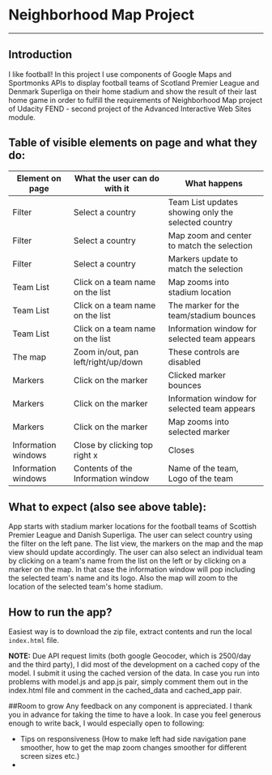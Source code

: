 # Neighborhood Map Project
-------------------------------------------------------------------------------------------------
## Introduction
I like football! In this project I use components of Google Maps and Sportmonks APIs to display football teams of Scotland Premier League and Denmark Superliga on their home stadium and show the result of their last home game in order to fulfill the requirements of Neighborhood Map project of Udacity FEND - second project of the Advanced Interactive Web Sites module.
## Table of visible elements on page and what they do:
|Element on page|What the user can do with it|What happens|
|---------------|----------------------------|------------|
|Filter|Select a country|Team List updates showing only the selected country|
|Filter|Select a country|Map zoom and center to match the selection|
|Filter|Select a country|Markers update to match the selection|
|Team List|Click on a team name on the list|Map zooms into stadium location|
|Team List|Click on a team name on the list|The marker for the team/stadium bounces|
|Team List|Click on a team name on the list|Information window for selected team appears|
|The map|Zoom in/out, pan left/right/up/down|These controls are disabled|
|Markers|Click on the marker|Clicked marker bounces|
|Markers|Click on the marker|Information window for selected team appears|
|Markers|Click on the marker|Map zooms into selected marker|
Information windows|Close by clicking top right x|Closes|
Information windows|Contents of the Information window|Name of the team, Logo of the team|

## What to expect (also see above table):
App starts with stadium marker locations for the football teams of Scottish Premier League and Danish Superliga. The user can select country using the filter on the left pane. The list view, the markers on the map and the map view should update accordingly. The user can also select an individual team by clicking on a team's name from the list on the left or by clicking on a marker on the map. In that case the information window will pop including the selected team's name and its logo. Also the map will zoom to the location of the selected team's home stadium.

## How to run the app?
Easiest way is to download the zip file, extract contents and run the local ```index.html``` file.

**NOTE:** Due API request limits (both google Geocoder, which is 2500/day and the third party), I did most of the development on a cached copy of the model. I submit it using the cached version of the data. In case you run into problems with model.js and app.js pair, simply comment them out in the index.html file and comment in the cached_data and cached_app pair.

##Room to grow
Any feedback on any component is appreciated. I thank you in advance for taking the time to have a look. In case you feel generous enough to write back, I would especially open to following:
- Tips on responsiveness (How to make left had side navigation pane smoother, how to get the map zoom changes smoother for different screen sizes etc.)
-   
